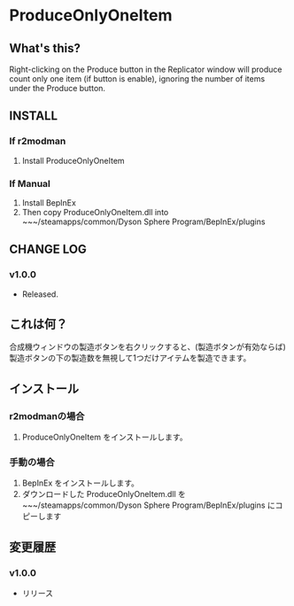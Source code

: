 # ProduceOnlyOneItem

## What's this?

Right-clicking on the Produce button in the Replicator window will produce count only one item (if button is enable), ignoring the number of  items under the Produce button.

## INSTALL

### If r2modman
1. Install ProduceOnlyOneItem

### If Manual
1. Install BepInEx
2. Then copy ProduceOnlyOneItem.dll into ~~~/steamapps/common/Dyson Sphere Program/BepInEx/plugins

## CHANGE LOG

### v1.0.0

 - Released.

## これは何？

合成機ウィンドウの製造ボタンを右クリックすると、(製造ボタンが有効ならば)製造ボタンの下の製造数を無視して1つだけアイテムを製造できます。

## インストール

### r2modmanの場合
1. ProduceOnlyOneItem をインストールします。

### 手動の場合
1. BepInEx をインストールします。
2. ダウンロードした ProduceOnlyOneItem.dll を ~~~/steamapps/common/Dyson Sphere Program/BepInEx/plugins にコピーします

## 変更履歴

### v1.0.0

 - リリース
